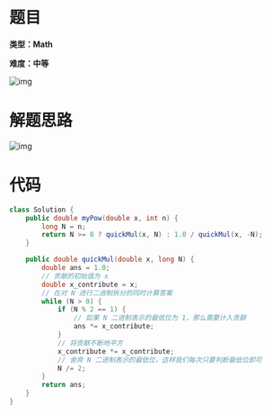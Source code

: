 # 题目

**类型：Math**

**难度：中等**

![img](https://gitee.com/janeroad/iamge-cloud/raw/master/NoteImage/1632837148388-8c1ac2bc-3d1c-45a7-8bb6-01f9d52a2d94.png)

# 解题思路

![img](https://gitee.com/janeroad/iamge-cloud/raw/master/NoteImage/1632837864964-93f294da-14ab-4832-9f78-24e2b2ed3819.png)

# 代码



```java
class Solution {
    public double myPow(double x, int n) {
        long N = n;
        return N >= 0 ? quickMul(x, N) : 1.0 / quickMul(x, -N);
    }

    public double quickMul(double x, long N) {
        double ans = 1.0;
        // 贡献的初始值为 x
        double x_contribute = x;
        // 在对 N 进行二进制拆分的同时计算答案
        while (N > 0) {
            if (N % 2 == 1) {
                // 如果 N 二进制表示的最低位为 1，那么需要计入贡献
                ans *= x_contribute;
            }
            // 将贡献不断地平方
            x_contribute *= x_contribute;
            // 舍弃 N 二进制表示的最低位，这样我们每次只要判断最低位即可
            N /= 2;
        }
        return ans;
    }
}
```